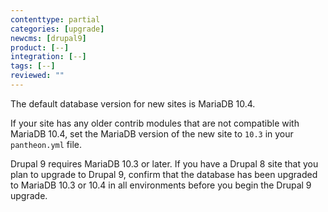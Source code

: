 ```yaml
---
contenttype: partial
categories: [upgrade]
newcms: [drupal9]
product: [--]
integration: [--]
tags: [--]
reviewed: ""
---
```


The default database version for new sites is MariaDB 10.4.

If your site has any older contrib modules that are not compatible with MariaDB 10.4, set the MariaDB version of the new site to `10.3` in your `pantheon.yml` file.

Drupal 9 requires MariaDB 10.3 or later. If you have a Drupal 8 site that you plan to upgrade to Drupal 9, confirm that the database has been upgraded to MariaDB 10.3 or 10.4 in all environments before you begin the Drupal 9 upgrade.
